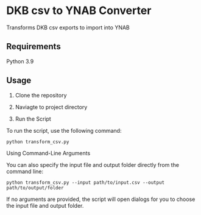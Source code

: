 # DKB csv to YNAB Converter

Transforms DKB csv exports to import into YNAB

## Requirements

Python 3.9

## Usage

1. Clone the repository

2. Naviagte to project directory

3. Run the Script

To run the script, use the following command:

`python transform_csv.py`

Using Command-Line Arguments

You can also specify the input file and output folder directly from the command line:

`python transform_csv.py --input path/to/input.csv --output path/to/output/folder`

If no arguments are provided, the script will open dialogs for you to choose the input file and output folder.
